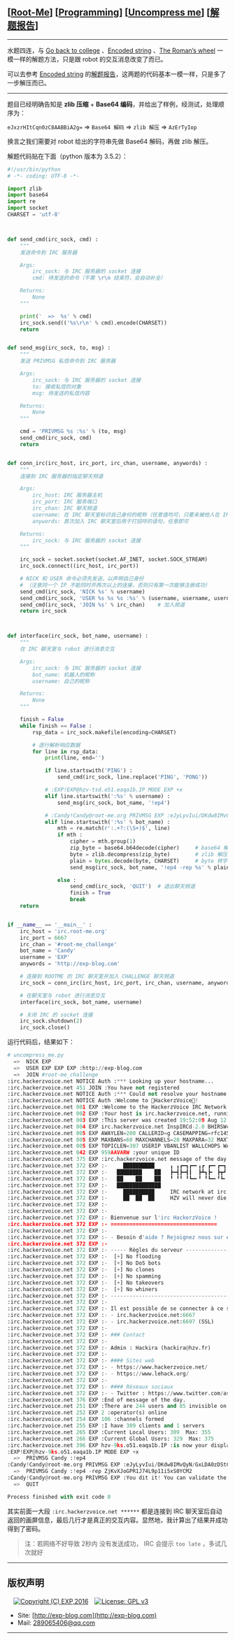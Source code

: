 ## [[Root-Me](https://www.root-me.org/)] [[Programming](https://www.root-me.org/en/Challenges/Programming/)] [[Uncompress me](https://www.root-me.org/en/Challenges/Programming/Uncompress-me)] [[解题报告](https://exp-blog.com/safe/ctf/rootme/programming/uncompressme/)]

------

水题四连，与 [Go back to college](https://www.root-me.org/en/Challenges/Programming/Go-back-to-college-147)  、[Encoded string](https://www.root-me.org/en/Challenges/Programming/Encoded-string)   、[The Roman’s wheel](https://www.root-me.org/en/Challenges/Programming/The-Roman-s-wheel-151) 一模一样的解题方法，只是跟 robot 的交互消息改变了而已。

可以去参考 [Encoded string](https://www.root-me.org/en/Challenges/Programming/Encoded-string) 的[解题报告](http://exp-blog.com/2019/02/08/pid-3199/)，这两题的代码基本一模一样，只是多了一步解压而已。


------------

题目已经明确告知是 **zlib 压缩** + **Base64 编码**，并给出了样例，经测试，处理顺序为：

`eJxzrHItCqn0zC8AABBiA2g=` => `Base64 解码` => `zlib 解压` => `AzErTyIop`

换言之我们需要对 robot 给出的字符串先做 Base64 解码，再做 zlib 解压。

解题代码贴在下面（python 版本为 3.5.2）：

```python
#!/usr/bin/python
# -*- coding: UTF-8 -*-

import zlib
import base64
import re
import socket
CHARSET = 'utf-8'



def send_cmd(irc_sock, cmd) :
    """
    发送命令到 IRC 服务器

    Args:
        irc_sock: 与 IRC 服务器的 socket 连接
        cmd: 待发送的命令（不需 \r\n 结束符，会自动补全）

    Returns:
        None
    """

    print('  =>  %s' % cmd)
    irc_sock.send(('%s\r\n' % cmd).encode(CHARSET))
    return


def send_msg(irc_sock, to, msg) :
    """
    发送 PRIVMSG 私信命令到 IRC 服务器

    Args:
        irc_sock: 与 IRC 服务器的 socket 连接
        to: 接收私信的对象
        msg: 待发送的私信内容

    Returns:
        None
    """

    cmd = 'PRIVMSG %s :%s' % (to, msg)
    send_cmd(irc_sock, cmd)
    return


def conn_irc(irc_host, irc_port, irc_chan, username, anywords) :
    """
    连接到 IRC 服务器的指定聊天频道

    Args:
        irc_host: IRC 服务器主机
        irc_port: IRC 服务端口
        irc_chan: IRC 聊天频道
        username: 在 IRC 聊天室标识自己身份的昵称（任意值均可，只要未被他人在 IRC 上使用即可）
        anywords: 首次加入 IRC 聊天室后用于打招呼的语句，任意即可

    Returns:
        irc_sock: 与 IRC 服务器的 socket 连接
    """

    irc_sock = socket.socket(socket.AF_INET, socket.SOCK_STREAM)
    irc_sock.connect((irc_host, irc_port))

    # NICK 和 USER 命令必须先发送，以声明自己身份
    # （注意同一个 IP 不能同时开两次以上的连接，否则只有第一次能够注册成功）
    send_cmd(irc_sock, 'NICK %s' % username)
    send_cmd(irc_sock, 'USER %s %s %s :%s' % (username, username, username, anywords))
    send_cmd(irc_sock, 'JOIN %s' % irc_chan)    # 加入频道
    return irc_sock



def interface(irc_sock, bot_name, username) :
    """
    在 IRC 聊天室与 robot 进行消息交互

    Args:
        irc_sock: 与 IRC 服务器的 socket 连接
        bot_name: 机器人的昵称
        username: 自己的昵称

    Returns:
        None
    """

    finish = False
    while finish == False :
        rsp_data = irc_sock.makefile(encoding=CHARSET)

        # 逐行解析响应数据
        for line in rsp_data:
            print(line, end='')

            if line.startswith('PING') :
                send_cmd(irc_sock, line.replace('PING', 'PONG'))

            # :EXP!EXP@hzv-tsd.o51.eaqa1b.IP MODE EXP +x
            elif line.startswith(':%s' % username) :
                send_msg(irc_sock, bot_name, '!ep4')

            # :Candy!Candy@root-me.org PRIVMSG EXP :eJyLyvIui/DKdw8IMvQyN/GxLDA0zDStCDaIdPY1AgCAhQhx
            elif line.startswith(':%s' % bot_name) :
                mth = re.match(r':.+?:(\S+)$', line)
                if mth :
                    cipher = mth.group(1)
                    zip_byte = base64.b64decode(cipher)     # base64 解码
                    byte = zlib.decompress(zip_byte)        # zlib 解压
                    plain = bytes.decode(byte, CHARSET)     # byte 转字符串
                    send_msg(irc_sock, bot_name, '!ep4 -rep %s' % plain)

                else :
                    send_cmd(irc_sock, 'QUIT')  # 退出聊天频道
                    finish = True
                    break
    return


if __name__ == '__main__' :
    irc_host = 'irc.root-me.org'
    irc_port = 6667
    irc_chan = '#root-me_challenge'
    bot_name = 'Candy'
    username = 'EXP'
    anywords = 'http://exp-blog.com'

    # 连接到 ROOTME 的 IRC 聊天室并加入 CHALLENGE 聊天频道
    irc_sock = conn_irc(irc_host, irc_port, irc_chan, username, anywords)

    # 在聊天室与 robot 进行消息交互
    interface(irc_sock, bot_name, username)

    # 关闭 IRC 的 socket 连接
    irc_sock.shutdown(2)
    irc_sock.close()

```

运行代码后，结果如下：

```python
# uncompress_me.py
  =>  NICK EXP
  =>  USER EXP EXP EXP :http://exp-blog.com
  =>  JOIN #root-me_challenge
:irc.hackerzvoice.net NOTICE Auth :*** Looking up your hostname...
:irc.hackerzvoice.net 451 JOIN :You have not registered
:irc.hackerzvoice.net NOTICE Auth :*** Could not resolve your hostname: Domain name not found; using your IP address (223.74.73.34) instead.
:irc.hackerzvoice.net NOTICE Auth :Welcome to HackerzVoice!
:irc.hackerzvoice.net 001 EXP :Welcome to the HackerzVoice IRC Network EXP!EXP@223.74.73.34
:irc.hackerzvoice.net 002 EXP :Your host is irc.hackerzvoice.net, running version InspIRCd-2.0
:irc.hackerzvoice.net 003 EXP :This server was created 19:52:09 Aug 12 2013
:irc.hackerzvoice.net 004 EXP irc.hackerzvoice.net InspIRCd-2.0 BHIRSWcghiorswx FLMNPRSYabcefhijklmnopqrstvz FLYabefhjkloqv
:irc.hackerzvoice.net 005 EXP AWAYLEN=200 CALLERID=g CASEMAPPING=rfc1459 CHANMODES=be,k,FLfjl,MNPRScimnprstz CHANNELLEN=64 CHANTYPES=# CHARSET=ascii ELIST=MU EXCEPTS=e EXTBAN=,NRSUcjmz FNC KICKLEN=255 MAP :are supported by this server
:irc.hackerzvoice.net 005 EXP MAXBANS=60 MAXCHANNELS=20 MAXPARA=32 MAXTARGETS=20 MODES=20 NETWORK=HackerzVoice NICKLEN=31 OVERRIDE PREFIX=(Yqaohv)!~&@%+ SECURELIST SSL=0.0.0.0:6697 STARTTLS STATUSMSG=!~&@%+ :are supported by this server
:irc.hackerzvoice.net 005 EXP TOPICLEN=307 USERIP VBANLIST WALLCHOPS WALLVOICES :are supported by this server
:irc.hackerzvoice.net 042 EXP 959AAVARW :your unique ID
:irc.hackerzvoice.net 375 EXP :irc.hackerzvoice.net message of the day
:irc.hackerzvoice.net 372 EXP :-     ██████████     ╻ ╻┏━┓┏━╸╻┏ ┏━╸┏━┓╺━┓╻ ╻┏━┓╻┏━╸┏━╸
:irc.hackerzvoice.net 372 EXP :-   ████████    ██   ┣━┫┣━┫┃  ┣┻┓┣╸ ┣┳┛┏━┛┃┏┛┃ ┃┃┃  ┣╸ 
:irc.hackerzvoice.net 372 EXP :-   ██    ██    ██   ╹ ╹╹ ╹┗━╸╹ ╹┗━╸╹┗╸┗━╸┗┛ ┗━┛╹┗━╸┗━╸
:irc.hackerzvoice.net 372 EXP :-   ██████████████   
:irc.hackerzvoice.net 372 EXP :-     ██████████     IRC network at irc.hackerzvoice.net.
:irc.hackerzvoice.net 372 EXP :-     ██  ██  ██     HZV will never die.
:irc.hackerzvoice.net 372 EXP :- 
:irc.hackerzvoice.net 372 EXP :- 
:irc.hackerzvoice.net 372 EXP :- Bienvenue sur l'irc HackerzVoice !
:irc.hackerzvoice.net 372 EXP :- ==================================
:irc.hackerzvoice.net 372 EXP :- 
:irc.hackerzvoice.net 372 EXP :- - Besoin d'aide ? Rejoignez nous sur #help : /join #help
:irc.hackerzvoice.net 372 EXP :- 
:irc.hackerzvoice.net 372 EXP :- ----- Règles du serveur --------------------------------------
:irc.hackerzvoice.net 372 EXP :-  [+] No flooding
:irc.hackerzvoice.net 372 EXP :-  [+] No DoS bots
:irc.hackerzvoice.net 372 EXP :-  [+] No clones
:irc.hackerzvoice.net 372 EXP :-  [+] No spamming
:irc.hackerzvoice.net 372 EXP :-  [+] No takeovers
:irc.hackerzvoice.net 372 EXP :-  [+] No whiners
:irc.hackerzvoice.net 372 EXP :- --------------------------------------------------------------
:irc.hackerzvoice.net 372 EXP :- 
:irc.hackerzvoice.net 372 EXP :- Il est possible de se connecter à ce serveur :
:irc.hackerzvoice.net 372 EXP :- - irc.hackerzvoice.net:6667
:irc.hackerzvoice.net 372 EXP :- - irc.hackerzvoice.net:6697 (SSL)
:irc.hackerzvoice.net 372 EXP :- 
:irc.hackerzvoice.net 372 EXP :- ### Contact
:irc.hackerzvoice.net 372 EXP :- 
:irc.hackerzvoice.net 372 EXP :- Admin : Hackira (hackira@hzv.fr)
:irc.hackerzvoice.net 372 EXP :- 
:irc.hackerzvoice.net 372 EXP :- #### Sites web
:irc.hackerzvoice.net 372 EXP :- - https://www.hackerzvoice.net/
:irc.hackerzvoice.net 372 EXP :- - https://www.lehack.org/
:irc.hackerzvoice.net 372 EXP :- 
:irc.hackerzvoice.net 372 EXP :- #### Réseaux sociaux
:irc.hackerzvoice.net 372 EXP :- - Twitter : https://www.twitter.com/asso_hzv
:irc.hackerzvoice.net 376 EXP :End of message of the day.
:irc.hackerzvoice.net 251 EXP :There are 244 users and 85 invisible on 2 servers
:irc.hackerzvoice.net 252 EXP 2 :operator(s) online
:irc.hackerzvoice.net 254 EXP 106 :channels formed
:irc.hackerzvoice.net 255 EXP :I have 309 clients and 1 servers
:irc.hackerzvoice.net 265 EXP :Current Local Users: 309  Max: 355
:irc.hackerzvoice.net 266 EXP :Current Global Users: 329  Max: 375
:irc.hackerzvoice.net 396 EXP hzv-9ks.o51.eaqa1b.IP :is now your displayed host
:EXP!EXP@hzv-9ks.o51.eaqa1b.IP MODE EXP +x
  =>  PRIVMSG Candy :!ep4
:Candy!Candy@root-me.org PRIVMSG EXP :eJyLyvIui/DKdw8IMvQyN/GxLDA0zDStCDaIdPY1AgCAhQhx
  =>  PRIVMSG Candy :!ep4 -rep ZjKvXJoGPR1J74L9p11i5xS0YCM2
:Candy!Candy@root-me.org PRIVMSG EXP :You dit it! You can validate the challenge with the password tumasp0wned
  =>  QUIT

Process finished with exit code 0
```

其实前面一大段 `:irc.hackerzvoice.net ******` 都是连接到 IRC 聊天室后自动返回的画屏信息，最后几行才是真正的交互内容。显然地，我计算出了结果并成功得到了密码。

> 注：若网络不好导致 2秒内 没有发送成功， IRC 会提示 `too late` ，多试几次就好

------

## 版权声明

　[![Copyright (C) EXP,2016](https://img.shields.io/badge/Copyright%20(C)-EXP%202016-blue.svg)](http://exp-blog.com)　[![License: GPL v3](https://img.shields.io/badge/License-GPL%20v3-blue.svg)](https://www.gnu.org/licenses/gpl-3.0)
  

- Site: [http://exp-blog.com](http://exp-blog.com) 
- Mail: <a href="mailto:289065406@qq.com?subject=[EXP's Github]%20Your%20Question%20（请写下您的疑问）&amp;body=What%20can%20I%20help%20you?%20（需要我提供什么帮助吗？）">289065406@qq.com</a>


------
